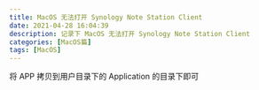```yaml
---
title: MacOS 无法打开 Synology Note Station Client
date: 2021-04-28 16:04:39
description: 记录下 MacOS 无法打开 Synology Note Station Client
categories: [MacOS篇]
tags: [MacOS]
---
```


<!-- more -->

将 APP 拷贝到用户目录下的 Application 的目录下即可